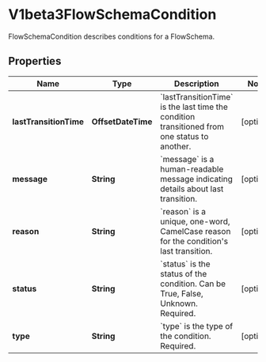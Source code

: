 

# V1beta3FlowSchemaCondition

FlowSchemaCondition describes conditions for a FlowSchema.

## Properties

| Name | Type | Description | Notes |
|------------ | ------------- | ------------- | -------------|
|**lastTransitionTime** | **OffsetDateTime** | &#x60;lastTransitionTime&#x60; is the last time the condition transitioned from one status to another. |  [optional] |
|**message** | **String** | &#x60;message&#x60; is a human-readable message indicating details about last transition. |  [optional] |
|**reason** | **String** | &#x60;reason&#x60; is a unique, one-word, CamelCase reason for the condition&#39;s last transition. |  [optional] |
|**status** | **String** | &#x60;status&#x60; is the status of the condition. Can be True, False, Unknown. Required. |  [optional] |
|**type** | **String** | &#x60;type&#x60; is the type of the condition. Required. |  [optional] |



